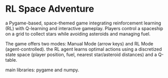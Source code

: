 # RL Space Adventure

 a Pygame-based, space-themed game integrating reinforcement learning (RL) with Q-learning and interactive gameplay. Players control a spaceship on a grid to collect stars 
while avoiding asteroids and managing fuel. 


The game offers two modes: Manual Mode (arrow keys) and RL Mode (agent-controlled). 
the RL agent learns optimal actions using a discretized state space (player position, fuel, nearest star/asteroid distances) and a Q-table. 

main libraries: pygame and numpy.
